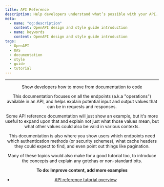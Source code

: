 ```yaml
---
title: API Reference
description: Help developers understand what’s possible with your API.
meta:
  - name: "og:description"
    content: OpenAPI design and style guide introduction
  - name: keywords
    content: OpenAPI design and style guide introduction
tags:
  - OpenAPI
  - OAS
  - documentation
  - style
  - guide
  - tutorial
---
```


<Header/>

---

Show developers how to move from documentation to code

This documentation focuses on all the endpoints (a.k.a "operations") available in an API, and helps explain potential input and output values that can be in requests and responses.

Some API reference documentation will just show an example, but it's more useful to expand upon that and explain not just what those values mean, but what other values could also be valid in various contexts.

This documentation is also where you show users which endpoints need which authentication methods (or security schemes), what cache headers they could expect to find, and even point out things like pagination.

Many of these topics would also make for a good tutorial too, to introduce the concepts and explain any gotchas or non-standard bits.

**To do: Improve content, add more examples**

<RRead>

- [API reference tutorial overview](https://idratherbewriting.com/learnapidoc/docapis_api_reference_tutorial_overview.html)

</RRead>